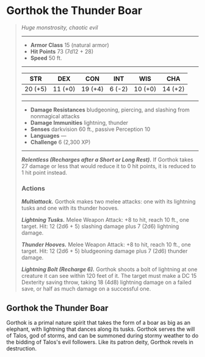 # Gorthok the Thunder Boar
>*Huge monstrosity, chaotic evil*
>___
>- **Armor Class** 15 (natural armor)
>- **Hit Points** 73 (7d12 + 28)
>- **Speed** 50 ft.
>___
>|STR|DEX|CON|INT|WIS|CHA|
>|:---:|:---:|:---:|:---:|:---:|:---:|
>|20 (+5)|11 (+0)|19 (+4)|6 (-2)|10 (+0)|14 (+2)|
>___
>- **Damage Resistances** bludgeoning, piercing, and slashing from nonmagical attacks
>- **Damage Immunities** lightning, thunder
>- **Senses** darkvision 60 ft., passive Perception 10
>- **Languages** —
>- **Challenge** 6 (2,300 XP)
>___
>***Relentless (Recharges after a Short or Long Rest).*** If Gorthok takes 27 damage or less that would reduce it to 0 hit points, it is reduced to 1 hit point instead.  
>
>### Actions
>***Multiattack.*** Gorthok makes two melee attacks: one with its lightning tusks and one with its thunder hooves.  
>
>***Lightning Tusks.*** Melee Weapon Attack: +8 to hit, reach 10 ft., one target. Hit: 12 (2d6 + 5) slashing damage plus 7 (2d6) lightning damage.  
>
>***Thunder Hooves.*** Melee Weapon Attack: +8 to hit, reach 10 ft., one target. Hit: 12 (2d6 + 5) bludgeoning damage plus 7 (2d6) thunder damage.  
>
>***Lightning Bolt (Recharge 6).*** Gorthok shoots a bolt of lightning at one creature it can see within 120 feet of it. The target must make a DC 15 Dexterity saving throw, taking 18 (4d8) lightning damage on a failed save, or half as much damage on a successful one.
## Gorthok the Thunder Boar
Gorthok is a primal nature spirit that takes the form of a boar as big as an elephant, with lightning that dances along its tusks. Gorthok serves the will of Talos, god of storms, and can be summoned during stormy weather to do the bidding of Talos's evil followers. Like its patron deity, Gorthok revels in destruction.